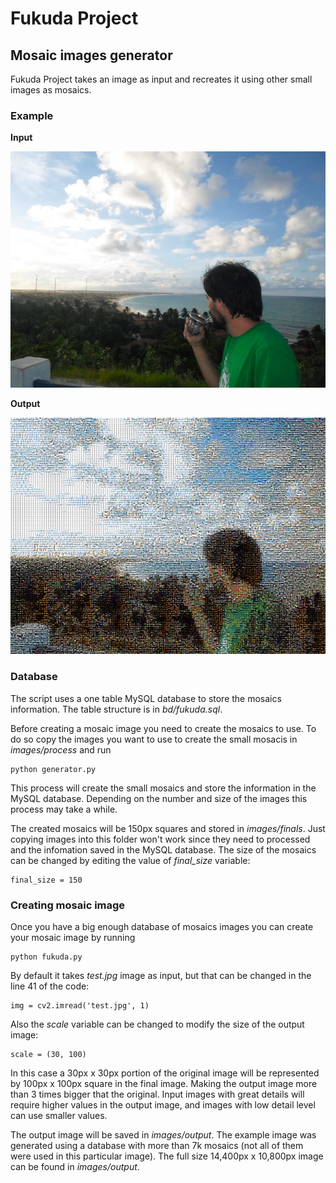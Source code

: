 # Fukuda Project
## Mosaic images generator

Fukuda Project takes an image as input and recreates it using other small images as mosaics.

### Example
**Input**

![Input image](https://raw.githubusercontent.com/AngelGris/fukuda-project/master/images/examples/20160906_original.jpg)

**Output**

![Output image](https://raw.githubusercontent.com/AngelGris/fukuda-project/master/images/examples/20160906_output.jpg)

### Database
The script uses a one table MySQL database to store the mosaics information. The table structure is in *bd/fukuda.sql*.

Before creating a mosaic image you need to create the mosaics to use. To do so copy the images you want to use to create the small mosacis in *images/process* and run

    python generator.py

This process will create the small mosaics and store the information in the MySQL database. Depending on the number and size of the images this process may take a while.

The created mosaics will be 150px squares and stored in *images/finals*. Just copying images into this folder won't work since they need to processed and the infomation saved in the MySQL database. The size of the mosaics can be changed by editing the value of *final_size* variable:

    final_size = 150

### Creating mosaic image
Once you have a big enough database of mosaics images you can create your mosaic image by running

    python fukuda.py

By default it takes *test.jpg* image as input, but that can be changed in the line 41 of the code:

    img = cv2.imread('test.jpg', 1)

Also the *scale* variable can be changed to modify the size of the output image:

    scale = (30, 100)

In this case a 30px x 30px portion of the original image will be represented by 100px x 100px square in the final image. Making the output image more than 3 times bigger that the original. Input images with great details will require higher values in the output image, and images with low detail level can use smaller values.

The output image will be saved in *images/output*. The example image was generated using a database with more than 7k mosaics (not all of them were used in this particular image). The full size 14,400px x 10,800px image can be found in *images/output*.
